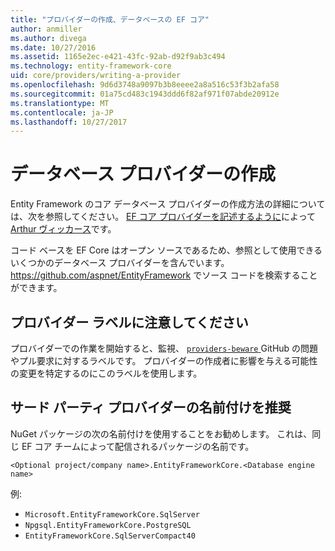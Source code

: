 ```yaml
---
title: "プロバイダーの作成、データベースの EF コア"
author: anmiller
ms.author: divega
ms.date: 10/27/2016
ms.assetid: 1165e2ec-e421-43fc-92ab-d92f9ab3c494
ms.technology: entity-framework-core
uid: core/providers/writing-a-provider
ms.openlocfilehash: 9d6d3748a9097b3b8eeee2a8a516c53f3b2afa58
ms.sourcegitcommit: 01a75cd483c1943ddd6f82af971f07abde20912e
ms.translationtype: MT
ms.contentlocale: ja-JP
ms.lasthandoff: 10/27/2017
---
```

# <a name="writing-a-database-provider"></a>データベース プロバイダーの作成

Entity Framework のコア データベース プロバイダーの作成方法の詳細については、次を参照してください。 [EF コア プロバイダーを記述するように](https://blog.oneunicorn.com/2016/11/11/so-you-want-to-write-an-ef-core-provider/)によって[Arthur ヴィッカース](https://github.com/ajcvickers)です。

コード ベースを EF Core はオープン ソースであるため、参照として使用できるいくつかのデータベース プロバイダーを含んでいます。 https://github.com/aspnet/EntityFramework でソース コードを検索することができます。

## <a name="the-providers-beware-label"></a>プロバイダー ラベルに注意してください

プロバイダーでの作業を開始すると、監視、 [ `providers-beware` ](https://github.com/aspnet/EntityFramework/labels/providers-beware) GitHub の問題やプル要求に対するラベルです。 プロバイダーの作成者に影響を与える可能性の変更を特定するのにこのラベルを使用します。

## <a name="suggested-naming-of-third-party-providers"></a>サード パーティ プロバイダーの名前付けを推奨

NuGet パッケージの次の名前付けを使用することをお勧めします。 これは、同じ EF コア チームによって配信されるパッケージの名前です。

`<Optional project/company name>.EntityFrameworkCore.<Database engine name>`

例:
* `Microsoft.EntityFrameworkCore.SqlServer`
* `Npgsql.EntityFrameworkCore.PostgreSQL`
* `EntityFrameworkCore.SqlServerCompact40`
